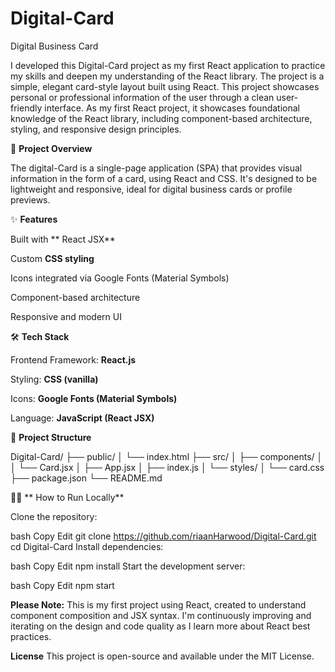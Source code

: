 # Digital-Card
Digital Business Card

I developed this Digital-Card project as my first React application to practice my skills and deepen my understanding of the React library. The project is a simple, elegant card-style layout built using React. This project showcases personal or professional information of the user through a clean user-friendly interface. As my first React project, it showcases foundational knowledge of the React library, including component-based architecture, styling, and responsive design principles.




🚀 **Project Overview**

The digital-Card is a single-page application (SPA) that provides visual information in the form of a card, using React and CSS. It's designed to be lightweight and responsive, ideal for digital business cards or profile previews.



✨ **Features**

Built with ** React JSX**

Custom **CSS styling**

Icons integrated via Google Fonts (Material Symbols)

Component-based architecture

Responsive and modern UI



🛠️ **Tech Stack**

Frontend Framework: **React.js**

Styling: **CSS (vanilla)**

Icons: **Google Fonts (Material Symbols)**

Language: **JavaScript (React JSX)**



📁 **Project Structure**

Digital-Card/
├── public/
│   └── index.html
├── src/
│   ├── components/
│   │   └── Card.jsx
│   ├── App.jsx
│   ├── index.js
│   └── styles/
│       └── card.css
├── package.json
└── README.md


🧑‍💻 ** How to Run Locally**

Clone the repository:

bash
Copy
Edit
git clone https://github.com/riaanHarwood/Digital-Card.git
cd Digital-Card
Install dependencies:

bash
Copy
Edit
npm install
Start the development server:

bash
Copy
Edit
npm start


**Please Note:**
This is my first project using React, created to understand component composition and JSX syntax. I'm continuously improving and iterating on the design and code quality as I learn more about React best practices.

**License**
This project is open-source and available under the MIT License.

